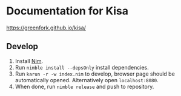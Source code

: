 # Documentation for Kisa

https://greenfork.github.io/kisa/

## Develop

1. Install [Nim].
2. Run `nimble install --depsOnly` install dependencies.
3. Run `karun -r -w index.nim` to develop, browser page should be automatically
   opened. Alternatively open `localhost:8080`.
4. When done, run `nimble release` and push to repository.

[Nim]: https://nim-lang.org/
